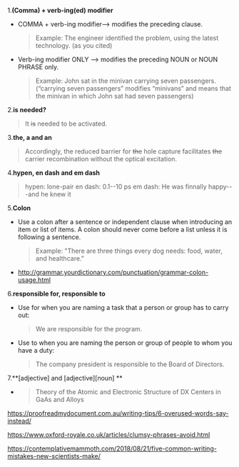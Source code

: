 1.**(Comma) + verb-ing(ed) modifier**

- COMMA + verb-ing modifier—> modifies the preceding clause.
	> Example: The engineer identified the problem, using the latest technology. (as you cited)

- Verb-ing modifier ONLY ——> modifies the preceding NOUN or NOUN PHRASE only.
	> Example: John sat in the minivan carrying seven passengers. (“carrying seven passengers” modifies “minivans” and means that the minivan in which John sat had seven passengers)

2.**is needed?**
> It ~~is~~ needed to be activated.

3.**the, a and an**
 > Accordingly, the reduced barrier for ~~the~~ hole capture facilitates ~~the~~ carrier recombination without the optical excitation.

4.**hypen, en dash and em dash**
> hypen: lone-pair
> en dash: 0.1--10 ps
> em dash: He was finnally happy---and he knew it

5.**Colon**

- Use a colon after a sentence or independent clause when introducing an item or list of items. A colon should never come before a list unless it is following a sentence.

  > Example: "There are three things every dog needs: food, water, and healthcare." 

- http://grammar.yourdictionary.com/punctuation/grammar-colon-usage.html

6.**responsible for, responsible to**  

- Use for when you are naming a task that a person or group has to carry out:  

   > We are responsible for the program.

- Use to when you are naming the person or group of people to whom you have a duty:  

    > The company president is responsible to the Board of Directors.

7.**\[adjective\] and \[adjective\]\[noun\] ** 

-  > Theory of the Atomic and Electronic Structure of DX Centers in GaAs and  Alloys


https://proofreadmydocument.com.au/writing-tips/6-overused-words-say-instead/

https://www.oxford-royale.co.uk/articles/clumsy-phrases-avoid.html

https://contemplativemammoth.com/2018/08/21/five-common-writing-mistakes-new-scientists-make/
